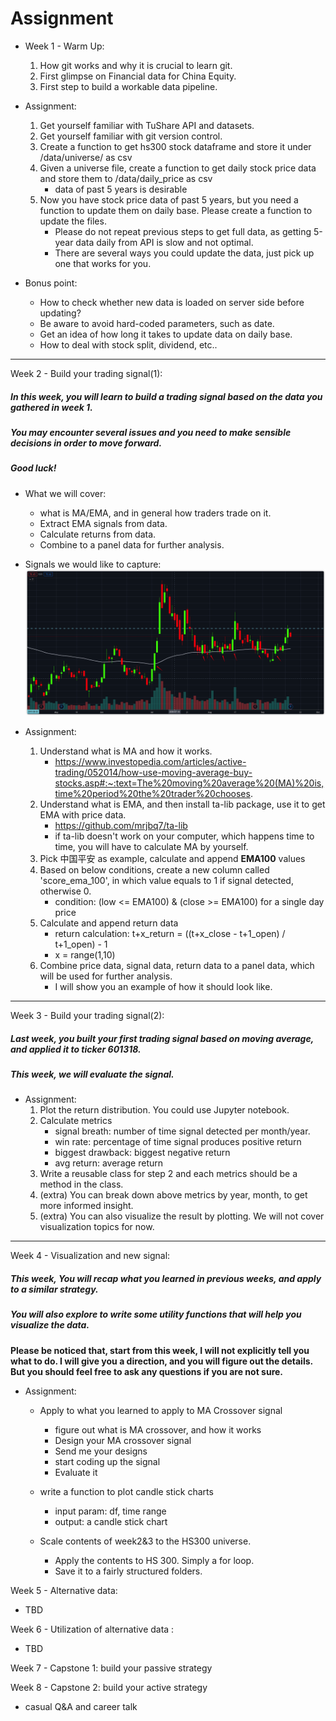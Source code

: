 # Assignment

- Week 1 - Warm Up:
    1. How git works and why it is crucial to learn git.
    2. First glimpse on Financial data for China Equity.
    3. First step to build a workable data pipeline.

- Assignment:
    1. Get yourself familiar with TuShare API and datasets.
    2. Get yourself familiar with git version control.
    3. Create a function to get hs300 stock dataframe and store it under /data/universe/ as csv
    4. Given a universe file, create a function to get daily stock price data and store them to /data/daily_price as csv
        - data of past 5 years is desirable
    5. Now you have stock price data of past 5 years, but you need a function to update them on daily base. Please create a function to update the files.
        - Please do not repeat previous steps to get full data, as getting 5-year data daily from API is slow and not optimal. 
        - There are several ways you could update the data, just pick up one that works for you.
    
- Bonus point:
    - How to check whether new data is loaded on server side before updating?
    - Be aware to avoid hard-coded parameters, such as date.
    - Get an idea of how long it takes to update data on daily base. 
    - How to deal with stock split, dividend, etc..

---

Week 2 - Build your trading signal(1):
##### In this week, you will learn to build a trading signal based on the data you gathered in week 1.
##### You may encounter several issues and you need to make sensible decisions in order to move forward.
##### Good luck!

- What we will cover:
    - what is MA/EMA, and in general how traders trade on it.
    - Extract EMA signals from data.
    - Calculate returns from data.
    - Combine to a panel data for further analysis.

- Signals we would like to capture:
    ![image info](images/iShot2020-09-1608.59.24.png)

- Assignment:
    1. Understand what is MA and how it works.
        - https://www.investopedia.com/articles/active-trading/052014/how-use-moving-average-buy-stocks.asp#:~:text=The%20moving%20average%20(MA)%20is,time%20period%20the%20trader%20chooses.
    2. Understand what is EMA, and then install ta-lib package, use it to get EMA with price data.
        - https://github.com/mrjbq7/ta-lib
        - if ta-lib doesn't work on your computer, which happens time to time, you will have to calculate MA by yourself.
    3. Pick 中国平安 as example, calculate and append **EMA100** values
    4. Based on below conditions, create a new column called 'score_ema_100', in which value equals to 1 if signal detected, otherwise 0.
        - condition: (low <= EMA100) & (close >= EMA100) for a single day price
    5. Calculate and append return data
        - return calculation: t+x_return = ((t+x_close - t+1_open) / t+1_open) - 1
        - x = range(1,10)
    6. Combine price data, signal data, return data to a panel data, which will be used for further analysis.
        - I will show you an example of how it should look like.
    

---

Week 3 - Build your trading signal(2):
##### Last week, you built your first trading signal based on moving average, and applied it to ticker 601318.
##### This week, we will evaluate the signal.

- Assignment:
    1. Plot the return distribution. You could use Jupyter notebook.
    2. Calculate metrics
        - signal breath: number of time signal detected per month/year.
        - win rate: percentage of time signal produces positive return
        - biggest drawback: biggest negative return
        - avg return: average return
    3. Write a reusable class for step 2 and each metrics should be a method in the class.
    4. (extra) You can break down above metrics by year, month, to get more informed insight.
    5. (extra) You can also visualize the result by plotting. We will not cover visualization topics for now.
    
---

Week 4 - Visualization and new signal:
##### This week, You will recap what you learned in previous weeks, and apply to a similar strategy.
##### You will also explore to write some utility functions that will help you visualize the data.

**Please be noticed that, start from this week, I will not explicitly tell you what to do. I will give you a direction, and you will figure out the details.
But you should feel free to ask any questions if you are not sure.**

- Assignment:
    - Apply to what you learned to apply to MA Crossover signal
        - figure out what is MA crossover, and how it works
        - Design your MA crossover signal
        - Send me your designs
        - start coding up the signal
        - Evaluate it
        
    - write a function to plot candle stick charts
        - input param: df, time range
        - output: a candle stick chart
        
    - Scale contents of week2&3 to the HS300 universe.
        - Apply the contents to HS 300. Simply a for loop.
        - Save it to a fairly structured folders.


Week 5 - Alternative data:
- TBD


Week 6 - Utilization of alternative data :
- TBD


Week 7 - Capstone 1: build your passive strategy 


Week 8 - Capstone 2: build your active strategy
- casual Q&A and career talk


